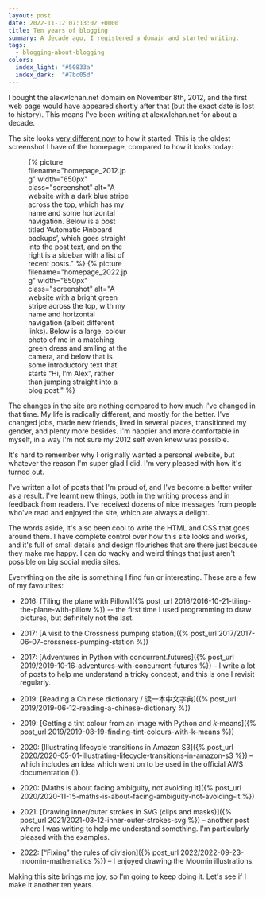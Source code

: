 ```yaml
---
layout: post
date: 2022-11-12 07:13:02 +0000
title: Ten years of blogging
summary: A decade ago, I registered a domain and started writing.
tags:
  - blogging-about-blogging
colors:
  index_light: "#50833a"
  index_dark:  "#7bc05d"
---
```


<!-- Summary card based on https://pixabay.com/photos/card-game-cards-ten-heart-813/ -->

I bought the alexwlchan.net domain on November 8th, 2012, and the first web page would have appeared shortly after that (but the exact date is lost to history).
This means I've been writing at alexwlchan.net for about a decade.

The site looks [very different now](/about-the-site/) to how it started.
This is the oldest screenshot I have of the homepage, compared to how it looks today:

<style>
  .screenshot_grid {
    display: grid;
    grid-template-columns: calc(50% - 0.5em) calc(50% - 0.5em);
    grid-gap: 1em;
  }

  @media screen and (max-width: 500px) {
    .screenshot_grid {
      grid-template-columns: auto;
    }
  }
</style>

<figure class="screenshot_grid">
  {%
    picture
    filename="homepage_2012.jpg"
    width="650px"
    class="screenshot"
    alt="A website with a dark blue stripe across the top, which has my name and some horizontal navigation. Below is a post titled ‘Automatic Pinboard backups’, which goes straight into the post text, and on the right is a sidebar with a list of recent posts."
  %}
  {%
    picture
    filename="homepage_2022.jpg"
    width="650px"
    class="screenshot"
    alt="A website with a bright green stripe across the top, with my name and horizontal navigation (albeit different links). Below is a large, colour photo of me in a matching green dress and smiling at the camera, and below that is some introductory text that starts “Hi, I’m Alex”, rather than jumping straight into a blog post."
  %}
</figure>

The changes in the site are nothing compared to how much I've changed in that time.
My life is radically different, and mostly for the better.
I've changed jobs, made new friends, lived in several places, transitioned my gender, and plenty more besides.
I'm happier and more comfortable in myself, in a way I'm not sure my 2012 self even knew was possible.

<!-- I've written about 376 posts, and just over 323,000 words.
(Like the date, the exact numbers are fuzzy.
I've deleted a handful of posts, and there may be some quoted material in that word count.) -->

It's hard to remember why I originally wanted a personal website, but whatever the reason I'm super glad I did.
I'm very pleased with how it's turned out.

I've written a lot of posts that I'm proud of, and I've become a better writer as a result.
I've learnt new things, both in the writing process and in feedback from readers.
I've received dozens of nice messages from people who've read and enjoyed the site, which are always a delight.

The words aside, it's also been cool to write the HTML and CSS that goes around them.
I have complete control over how this site looks and works, and it's full of small details and design flourishes that are there just because they make me happy.
I can do wacky and weird things that just aren't possible on big social media sites.

Everything on the site is something I find fun or interesting.
These are a few of my favourites:

*   2016: [Tiling the plane with Pillow]({% post_url 2016/2016-10-21-tiling-the-plane-with-pillow %}) -- the first time I used programming to draw pictures, but definitely not the last.

*   2017: [A visit to the Crossness pumping station]({% post_url 2017/2017-06-07-crossness-pumping-station %})

*   2017: [Adventures in Python with concurrent.futures]({% post_url 2019/2019-10-16-adventures-with-concurrent-futures %}) – I write a lot of posts to help me understand a tricky concept, and this is one I revisit regularly.

*   2019: [Reading a Chinese dictionary / 读一本中文字典]({% post_url 2019/2019-06-12-reading-a-chinese-dictionary %})

*   2019: [Getting a tint colour from an image with Python and *k*‑means]({% post_url 2019/2019-08-19-finding-tint-colours-with-k-means %})

*   2020: [Illustrating lifecycle transitions in Amazon S3]({% post_url 2020/2020-05-01-illustrating-lifecycle-transitions-in-amazon-s3 %}) – which includes an idea which went on to be used in the official AWS documentation (!).

*   2020: [Maths is about facing ambiguity, not avoiding it]({% post_url 2020/2020-11-15-maths-is-about-facing-ambiguity-not-avoiding-it %})

*   2021: [Drawing inner/outer strokes in SVG (clips and masks)]({% post_url 2021/2021-03-12-inner-outer-strokes-svg %}) – another post where I was writing to help me understand something.
    I'm particularly pleased with the examples.

*   2022: [“Fixing” the rules of division]({% post_url 2022/2022-09-23-moomin-mathematics %}) – I enjoyed drawing the Moomin illustrations.

Making this site brings me joy, so I'm going to keep doing it.
Let's see if I make it another ten years.
